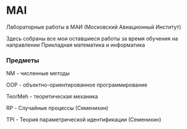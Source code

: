 # MAI
Лабораторные работы в МАИ (Московский Авиационный Институт)

Здесь собраны все мои оставшиеся работы за время обучения на направлении Прикладная математика и информатика

### Предметы

NM - численные методы

OOP - объектно-ориентированное программирование

TeorMeh - теоретическая механика

RP - Случайные процессы (Семенихин)

TPI - Теория параметрической идентификации (Семенихин)

